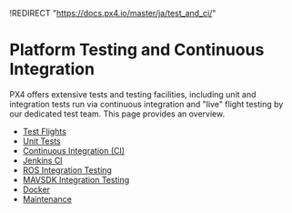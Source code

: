 !REDIRECT "https://docs.px4.io/master/ja/test_and_ci/"

# Platform Testing and Continuous Integration

PX4 offers extensive tests and testing facilities, including unit and integration tests run via continuous integration and "live" flight testing by our dedicated test team. This page provides an overview.

* [Test Flights](../test_and_ci/test_flights.md)
* [Unit Tests](../test_and_ci/unit_tests.md)
* [Continuous Integration (CI)](../test_and_ci/continous_integration.md)
* [Jenkins CI](../test_and_ci/jenkins_ci.md)
* [ROS Integration Testing](../test_and_ci/integration_testing.md)
* [MAVSDK Integration Testing](../test_and_ci/integration_testing_mavsdk.md)
* [Docker](../test_and_ci/docker.md)
* [Maintenance](../test_and_ci/maintenance.md)